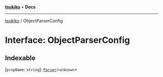 [**tsukiko**](../README.md) • **Docs**

***

[tsukiko](../README.md) / ObjectParserConfig

# Interface: ObjectParserConfig

## Indexable

 \[`propName`: `string`\]: [`Parser`](../classes/Parser.md)\<`unknown`\>

